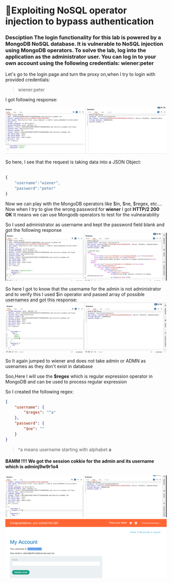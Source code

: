 # 🎯Exploiting NoSQL operator injection to bypass authentication

### **Desciption**  The login functionality for this lab is powered by a MongoDB NoSQL database. It is vulnerable to NoSQL injection using MongoDB operators. To solve the lab, log into the application as the administrator user. You can log in to your own account using the following credentials: wiener:peter


Let's go to the login page and turn the proxy on,when I try to login with provided credentials:
> wiener:peter 

I got following response:

![credentials_1](../screenshots/cred_1.png)

So here, I see that the request is taking data into a JSON Object:
```javascript

{
    "username":"wiener",
    "password":"peter"
}
```

Now we can play with the MongoDB operators like $in, $ne, $regex, etc....
Now when I try to give the wrong password for **wiener** I got **HTTP/2 200 OK** It means we can use Mongodb operators to test for the vulnearability

So I used administrator as username and kept the password field blank and got the following response
![alt text](../screenshots/admin_1.png)

So here I got to know that the username for the admin is not administrator and to verify this I used $in operator and passed array of possible usernames and got this response:
![admin array](../screenshots/array_res.png)

So It again jumped to wiener and does not take admin or ADMN as usenames as they don't exist in database

Soo,Here I will use the **$regex** which is regular expression operator in MongoDB and can be used to process regular expression

So I created the following regex:
```json
{
    "username": {
        "$regex": "^a"
    },
    "password": {
        "$ne": ""
    }
}
```

> ^a means username starting with alphabet **a**

#### BAMM !!!! We got the session cokkie for the admin and its username which is **adminj9w9r1o4**
![alt text](../screenshots/final_res.png)
![Lab Solved](../screenshots/lab_solved.png)